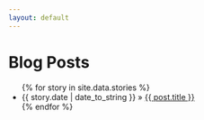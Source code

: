 ```yaml
---
layout: default
---
```


<div id="home">
  <h1>Blog Posts</h1>
  <ul class="stories">
    {% for story in site.data.stories %}
      <li><span>{{ story.date | date_to_string }}</span> &raquo; <a href="{{ story.link }}">{{ post.title }}</a></li>
    {% endfor %}
  </ul>